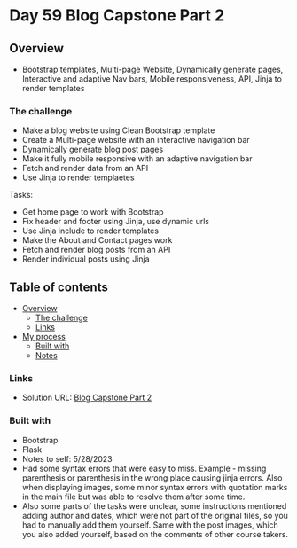 # Day 59 Blog Capstone Part 2

## Overview

- Bootstrap templates, Multi-page Website, Dynamically generate pages, Interactive and adaptive Nav bars, Mobile responsiveness, API, Jinja to render templates

### The challenge

- Make a blog website using Clean Bootstrap template
- Create a Multi-page website with an interactive navigation bar
- Dynamically generate blog post pages
- Make it fully mobile responsive with an adaptive navigation bar
- Fetch and render data from an API
- Use Jinja to render templaetes

Tasks:
- Get home page to work with Bootstrap
- Fix header and footer using Jinja, use dynamic urls
- Use Jinja include to render templates
- Make the About and Contact pages work
- Fetch and render blog posts from an API
- Render individual posts using Jinja 

## Table of contents

- [Overview](#overview)
  - [The challenge](#the-challenge)
  - [Links](#links)
- [My process](#my-process)
  - [Built with](#built-with)
  - [Notes](#notes)

### Links

- Solution URL: [Blog Capstone Part 2](https://github.com/Mikerniker/100_Days_of_Python/tree/main/Day59)

### Built with

- Bootstrap
- Flask
- Notes to self: 
5/28/2023
- Had some syntax errors that were easy to miss. Example - missing parenthesis or parenthesis in the wrong place causing jinja errors. Also when displaying images, some minor syntax errors with quotation marks in the main file but was able to resolve them after some time.
- Also some parts of the tasks were unclear, some instructions mentioned adding author and dates, which were not part of the original files, so you had to manually add them yourself. Same with the post images, which you also added yourself, based on the comments of other course takers.